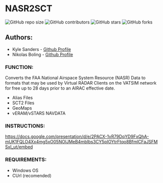 # NASR2SCT

![GitHub repo size](https://img.shields.io/github/repo-size/Nikolai558/NASR2SCT?style=for-the-badge)
![GitHub contributors](https://img.shields.io/github/contributors/Nikolai558/NASR2SCT?style=for-the-badge)
![GitHub stars](https://img.shields.io/github/stars/Nikolai558/NASR2SCT?style=for-the-badge)
![GitHub forks](https://img.shields.io/github/forks/Nikolai558/NASR2SCT?style=for-the-badge)


## Authors: 
- Kyle Sanders - [Github Profile](https://github.com/KSanders7070)
- Nikolas Boling - [Github Profile](https://github.com/Nikolai558)

### FUNCTION:
Converts the FAA National Airspace System Resource (NASR) Data to formats that may be used by Virtual RADAR Clients on the VATSIM network for free up to 28 days prior to an AIRAC effective date.
- Alias Files
- SCT2 Files
- GeoMaps
- vERAM/vSTARS NAVDATA

### INSTRUCTIONS:
https://docs.google.com/presentation/d/e/2PACX-1vR79DqYD9FxQhA-mUK1FQLO4Xx4mg5xO05NOIJMeB4mbIbs3CY5pIOYtrFtqo8BfmlCFaJSFMSxI_ut/embed

### REQUIREMENTS:
- Windows OS
- CUrl (recomended)

